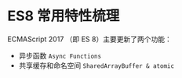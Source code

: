 # ES8 常用特性梳理

ECMAScript 2017 （即 ES 8）主要更新了两个功能：

- 异步函数 `Async Functions`
- 共享缓存和命名空间 `SharedArrayBuffer & atomic`

